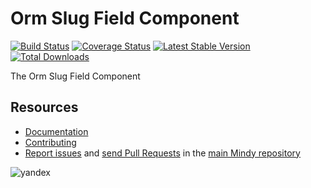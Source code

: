 # Orm Slug Field Component

[![Build Status](https://travis-ci.org/MindyPHP/OrmSlugField.svg?branch=master)](https://travis-ci.org/MindyPHP/OrmSlugField)
[![Coverage Status](https://img.shields.io/coveralls/MindyPHP/OrmSlugField.svg)](https://coveralls.io/r/MindyPHP/OrmSlugField)
[![Latest Stable Version](https://poser.pugx.org/mindy/orm-slug-field/v/stable.svg)](https://packagist.org/packages/mindy/orm-slug-field)
[![Total Downloads](https://poser.pugx.org/mindy/orm-slug-field/downloads.svg)](https://packagist.org/packages/mindy/orm-slug-field)

The Orm Slug Field Component

Resources
---------

  * [Documentation](https://mindy-cms.com/doc/current/components/orm-slug-field/index.html)
  * [Contributing](https://mindy-cms.com/doc/current/contributing/index.html)
  * [Report issues](https://github.com/MindyPHP/mindy/issues) and
    [send Pull Requests](https://github.com/MindyPHP/mindy/pulls)
    in the [main Mindy repository](https://github.com/MindyPHP/mindy)

![yandex](https://mc.yandex.ru/watch/43423684 "yandex")